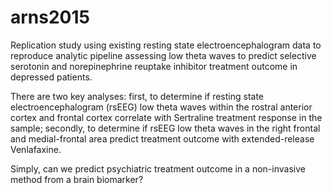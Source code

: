 # arns2015
Replication study using existing resting state electroencephalogram data to reproduce analytic pipeline assessing low theta waves to predict selective serotonin and norepinephrine reuptake inhibitor treatment outcome in depressed patients.

There are two key analyses: first, to determine if resting state electroencephalogram (rsEEG) low theta waves within the rostral anterior cortex and frontal cortex correlate with Sertraline treatment response in the sample; secondly, to determine if rsEEG low theta waves in the right frontal and medial-frontal area predict treatment outcome with extended-release Venlafaxine.

Simply, can we predict psychiatric treatment outcome in a non-invasive method from a brain biomarker?


